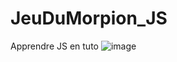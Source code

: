 # JeuDuMorpion_JS
Apprendre JS en tuto
![image](https://user-images.githubusercontent.com/73278758/136600976-bf82d29b-ec20-4779-aa13-d0e31e4ea040.png)
